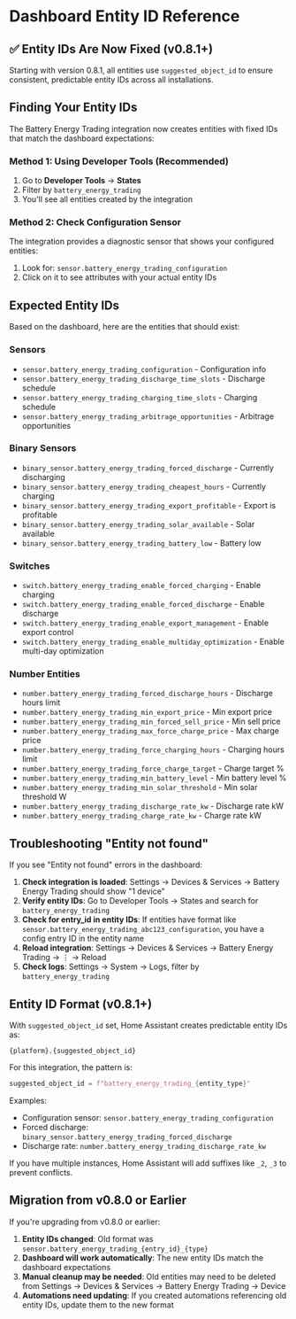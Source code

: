 # Dashboard Entity ID Reference

## ✅ Entity IDs Are Now Fixed (v0.8.1+)

Starting with version 0.8.1, all entities use `suggested_object_id` to ensure consistent, predictable entity IDs across all installations.

## Finding Your Entity IDs

The Battery Energy Trading integration now creates entities with fixed IDs that match the dashboard expectations:

### Method 1: Using Developer Tools (Recommended)

1. Go to **Developer Tools** → **States**
2. Filter by `battery_energy_trading`
3. You'll see all entities created by the integration

### Method 2: Check Configuration Sensor

The integration provides a diagnostic sensor that shows your configured entities:

1. Look for: `sensor.battery_energy_trading_configuration`
2. Click on it to see attributes with your actual entity IDs

## Expected Entity IDs

Based on the dashboard, here are the entities that should exist:

### Sensors
- `sensor.battery_energy_trading_configuration` - Configuration info
- `sensor.battery_energy_trading_discharge_time_slots` - Discharge schedule
- `sensor.battery_energy_trading_charging_time_slots` - Charging schedule
- `sensor.battery_energy_trading_arbitrage_opportunities` - Arbitrage opportunities

### Binary Sensors
- `binary_sensor.battery_energy_trading_forced_discharge` - Currently discharging
- `binary_sensor.battery_energy_trading_cheapest_hours` - Currently charging
- `binary_sensor.battery_energy_trading_export_profitable` - Export is profitable
- `binary_sensor.battery_energy_trading_solar_available` - Solar available
- `binary_sensor.battery_energy_trading_battery_low` - Battery low

### Switches
- `switch.battery_energy_trading_enable_forced_charging` - Enable charging
- `switch.battery_energy_trading_enable_forced_discharge` - Enable discharge
- `switch.battery_energy_trading_enable_export_management` - Enable export control
- `switch.battery_energy_trading_enable_multiday_optimization` - Enable multi-day optimization

### Number Entities
- `number.battery_energy_trading_forced_discharge_hours` - Discharge hours limit
- `number.battery_energy_trading_min_export_price` - Min export price
- `number.battery_energy_trading_min_forced_sell_price` - Min sell price
- `number.battery_energy_trading_max_force_charge_price` - Max charge price
- `number.battery_energy_trading_force_charging_hours` - Charging hours limit
- `number.battery_energy_trading_force_charge_target` - Charge target %
- `number.battery_energy_trading_min_battery_level` - Min battery level %
- `number.battery_energy_trading_min_solar_threshold` - Min solar threshold W
- `number.battery_energy_trading_discharge_rate_kw` - Discharge rate kW
- `number.battery_energy_trading_charge_rate_kw` - Charge rate kW

## Troubleshooting "Entity not found"

If you see "Entity not found" errors in the dashboard:

1. **Check integration is loaded**: Settings → Devices & Services → Battery Energy Trading should show "1 device"
2. **Verify entity IDs**: Go to Developer Tools → States and search for `battery_energy_trading`
3. **Check for entry_id in entity IDs**: If entities have format like `sensor.battery_energy_trading_abc123_configuration`, you have a config entry ID in the entity name
4. **Reload integration**: Settings → Devices & Services → Battery Energy Trading → ⋮ → Reload
5. **Check logs**: Settings → System → Logs, filter by `battery_energy_trading`

## Entity ID Format (v0.8.1+)

With `suggested_object_id` set, Home Assistant creates predictable entity IDs as:
```
{platform}.{suggested_object_id}
```

For this integration, the pattern is:
```python
suggested_object_id = f"battery_energy_trading_{entity_type}"
```

Examples:
- Configuration sensor: `sensor.battery_energy_trading_configuration`
- Forced discharge: `binary_sensor.battery_energy_trading_forced_discharge`
- Discharge rate: `number.battery_energy_trading_discharge_rate_kw`

If you have multiple instances, Home Assistant will add suffixes like `_2`, `_3` to prevent conflicts.

## Migration from v0.8.0 or Earlier

If you're upgrading from v0.8.0 or earlier:

1. **Entity IDs changed**: Old format was `sensor.battery_energy_trading_{entry_id}_{type}`
2. **Dashboard will work automatically**: The new entity IDs match the dashboard expectations
3. **Manual cleanup may be needed**: Old entities may need to be deleted from Settings → Devices & Services → Battery Energy Trading → Device
4. **Automations need updating**: If you created automations referencing old entity IDs, update them to the new format
